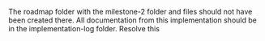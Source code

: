 The roadmap folder with the milestone-2 folder and files should not have been created there. All documentation from this implementation should be in the implementation-log folder. Resolve this
